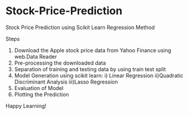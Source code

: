 # Stock-Price-Prediction
Stock Price Prediction using Scikit Learn Regression Method

Steps
1) Download the Apple stock price data from Yahoo Finance using web.Data Reader
2) Pre-processing the downloaded data
3) Separation of training and testing data by using train test split
4) Model Generation using scikit learn:
  i) Linear Regression
  ii)Quadratic Discriminant Analysis
  iii)Lasso Regression
5) Evaluation of Model
6) Plotting the Prediction

Happy Learning!
